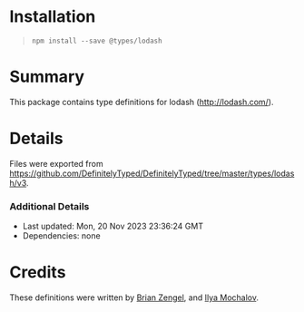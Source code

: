 # Installation
> `npm install --save @types/lodash`

# Summary
This package contains type definitions for lodash (http://lodash.com/).

# Details
Files were exported from https://github.com/DefinitelyTyped/DefinitelyTyped/tree/master/types/lodash/v3.

### Additional Details
 * Last updated: Mon, 20 Nov 2023 23:36:24 GMT
 * Dependencies: none

# Credits
These definitions were written by [Brian Zengel](https://github.com/bczengel), and [Ilya Mochalov](https://github.com/chrootsu).
